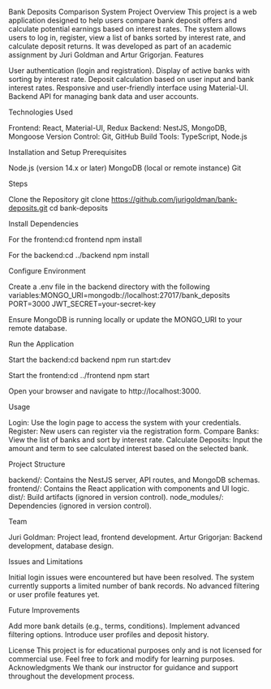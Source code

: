 Bank Deposits Comparison System
Project Overview
This project is a web application designed to help users compare bank deposit offers and calculate potential earnings based on interest rates. The system allows users to log in, register, view a list of banks sorted by interest rate, and calculate deposit returns. It was developed as part of an academic assignment by Juri Goldman and Artur Grigorjan.
Features

User authentication (login and registration).
Display of active banks with sorting by interest rate.
Deposit calculation based on user input and bank interest rates.
Responsive and user-friendly interface using Material-UI.
Backend API for managing bank data and user accounts.

Technologies Used

Frontend: React, Material-UI, Redux
Backend: NestJS, MongoDB, Mongoose
Version Control: Git, GitHub
Build Tools: TypeScript, Node.js

Installation and Setup
Prerequisites

Node.js (version 14.x or later)
MongoDB (local or remote instance)
Git

Steps

Clone the Repository
git clone https://github.com/jurigoldman/bank-deposits.git
cd bank-deposits


Install Dependencies

For the frontend:cd frontend
npm install


For the backend:cd ../backend
npm install




Configure Environment

Create a .env file in the backend directory with the following variables:MONGO_URI=mongodb://localhost:27017/bank_deposits
PORT=3000
JWT_SECRET=your-secret-key


Ensure MongoDB is running locally or update the MONGO_URI to your remote database.


Run the Application

Start the backend:cd backend
npm run start:dev


Start the frontend:cd ../frontend
npm start


Open your browser and navigate to http://localhost:3000.



Usage

Login: Use the login page to access the system with your credentials.
Register: New users can register via the registration form.
Compare Banks: View the list of banks and sort by interest rate.
Calculate Deposits: Input the amount and term to see calculated interest based on the selected bank.

Project Structure

backend/: Contains the NestJS server, API routes, and MongoDB schemas.
frontend/: Contains the React application with components and UI logic.
dist/: Build artifacts (ignored in version control).
node_modules/: Dependencies (ignored in version control).

Team

Juri Goldman: Project lead, frontend development.
Artur Grigorjan: Backend development, database design.

Issues and Limitations

Initial login issues were encountered but have been resolved.
The system currently supports a limited number of bank records.
No advanced filtering or user profile features yet.

Future Improvements

Add more bank details (e.g., terms, conditions).
Implement advanced filtering options.
Introduce user profiles and deposit history.

License
This project is for educational purposes only and is not licensed for commercial use. Feel free to fork and modify for learning purposes.
Acknowledgments
We thank our instructor for guidance and support throughout the development process.
